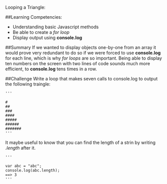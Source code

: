 Looping a Triangle:

##Learning Competencies:
* Understanding basic Javascript methods
* Be able to create a *for loop*
* Display output using **console.log**

##Summary
If we wanted to display objects one-by-one from an array it would prove very redundant to do so if we were forced to use **console.log** for each line, which is why *for loops* are so important. Being able to display ten numbers on the screen with two lines of code sounds much more efficient, to **console.log** tens times in a row. 

##Challenge
Write a loop that makes seven calls to console.log to output the following traingle:

	'''

	#
	##
	###
	####
	#####
	######
	#######
	'''
It maybe useful to know that you can find the length of a strin by writing *.length* after it. 

	'''

	var abc = "abc";
	console.log(abc.length);
	==> 3
	'''




